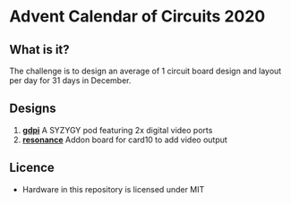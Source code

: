 # Advent Calendar of Circuits 2020 #

## What is it?
The challenge is to design an average of 1 circuit board design and layout per day for 31 days in December.

## Designs

  1. [__gdpi__](gpdi/) A SYZYGY pod featuring 2x digital video ports
  2. [__resonance__](resonance/) Addon board for card10 to add video output

## Licence
 * Hardware in this repository is licensed under MIT

